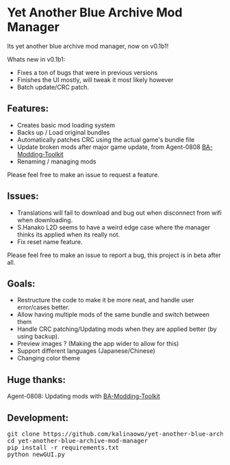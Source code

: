# Yet Another Blue Archive Mod Manager
Its yet another blue archive mod manager, now on v0.1b1!

Whats new in v0.1b1:
 - Fixes a ton of bugs that were in previous versions
 - Finishes the UI mostly, will tweak it most likely however
 - Batch update/CRC patch.

## Features:
 - Creates basic mod loading system
 - Backs up / Load original bundles 
 - Automatically patches CRC using the actual game's bundle file
 - Update broken mods after major game update, from Agent-0808 [BA-Modding-Toolkit](https://github.com/Agent-0808/BA-Modding-Toolkit)
 - Renaming / managing mods

Please feel free to make an issue to request a feature.

## Issues:
 - Translations will fail to download and bug out when disconnect from wifi when downloading.
 - S.Hanako L2D seems to have a weird edge case where the manager thinks its applied when its really not.
 - Fix reset name feature.

Please feel free to make an issue to report a bug, this project is in beta after all.

## Goals:
 - Restructure the code to make it be more neat, and handle user error/cases better.
 - Allow having multiple mods of the same bundle and switch between them
 - Handle CRC patching/Updating mods when they are applied better (by using backup).
 - Preview images ? (Making the app wider to allow for this)
 - Support different languages (Japanese/Chinese)
 - Changing color theme


## Huge thanks:
Agent-0808: Updating mods with [BA-Modding-Toolkit](https://github.com/Agent-0808/BA-Modding-Toolkit)

## Development:
<pre>
git clone https://github.com/kalinaowo/yet-another-blue-archive-mod-manager.git
cd yet-another-blue-archive-mod-manager
pip install -r requirements.txt
python newGUI.py
</pre>
